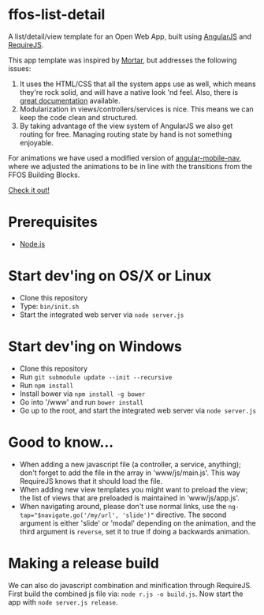 # ffos-list-detail

A list/detail/view template for an Open Web App,
built using [AngularJS](http://angularjs.org/) and [RequireJS](http://requirejs.org/).

This app template was inspired by [Mortar](https://github.com/mozilla/mortar-list-detail), 
but addresses the following issues:

1. It uses the HTML/CSS that all the system apps use as well, 
    which means they're rock solid, and will have a native look 'nd feel.
    Also, there is [great documentation](http://buildingfirefoxos.com) available.
2. Modularization in views/controllers/services is nice. 
    This means we can keep the code clean and structured.
3. By taking advantage of the view system of AngularJS we also get routing for free.
    Managing routing state by hand is not something enjoyable.

For animations we have used a modified version of [angular-mobile-nav](http://github.com/ajoslin/angular-mobile-nav),
where we adjusted the animations to be in line with the transitions from the FFOS Building Blocks.

[Check it out!](http://comoyo.github.com/ffos-list-detail)

# Prerequisites

* [Node.js](http://nodejs.org/)

# Start dev'ing on OS/X or Linux

* Clone this repository
* Type: `bin/init.sh`
* Start the integrated web server via `node server.js`

# Start dev'ing on Windows

* Clone this repository
* Run `git submodule update --init --recursive`
* Run `npm install`
* Install bower via `npm install -g bower`
* Go into '/www' and run `bower install`
* Go up to the root, and start the integrated web server via `node server.js`

# Good to know...

* When adding a new javascript file (a controller, a service, anything);
don't forget to add the file in the array in 'www/js/main.js'.
This way RequireJS knows that it should load the file.
* When adding new view templates you might want to preload the view;
the list of views that are preloaded is maintained in 'www/js/app.js'.
* When navigating around, please don't use normal links,
use the `ng-tap="$navigate.go('/my/url', 'slide')"` directive.
The second argument is either 'slide' or 'modal' depending on the animation,
and the third argument is `reverse`, set it to true if doing a backwards animation.

# Making a release build

We can also do javascript combination and minification through RequireJS.
First build the combined js file via: `node r.js -o build.js`.
Now start the app with `node server.js release`.
